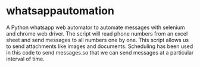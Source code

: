 # whatsappautomation

 A Python whatsapp web automator to automate messages with selenium and chrome web driver. The script will read phone numbers from an excel sheet and send messages to all numbers one by one.
 This script allows us to send attachments like images and documents.
 Scheduling has been used in this code to send messages.so that we can send messages at a particular interval of time.

